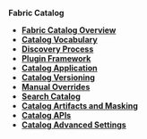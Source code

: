 <strong>Fabric Catalog<strong>
​        

<ul>
	<li><a href="/articles/39_fabric_catalog/01_catalog_overview.md">Fabric Catalog Overview</a></li>
	<li><a href="/articles/39_fabric_catalog/02_catalog_vocabulary.md">Catalog Vocabulary</a></li>
	<li><a href="/articles/39_fabric_catalog/03_discovery_process.md">Discovery Process</a></li>
	<li><a href="/articles/39_fabric_catalog/04_plugin_framework.md">Plugin Framework</a></li>	
	<li><a href="/articles/39_fabric_catalog/05_catalog_app.md">Catalog Application</a></li>		
	<li><a href="/articles/39_fabric_catalog/06_catalog_versioning.md">Catalog Versioning</a></li>		
	<li><a href="/articles/39_fabric_catalog/07_manual_overrides.md">Manual Overrides</a></li>	
	<li><a href="/articles/39_fabric_catalog/08_search_catalog.md">Search Catalog</a></li>
	<li><a href="/articles/39_fabric_catalog/09_build_artifacts.md">Catalog Artifacts and Masking</a></li>	
	<li><a href="/articles/39_fabric_catalog/10_catalog_APIs.md">Catalog APIs</a></li>	
	<li><a href="/articles/39_fabric_catalog/11_advanced_settings.md">Catalog Advanced Settings</a></li>	
</ul>
